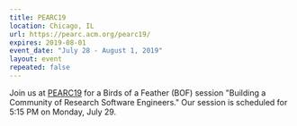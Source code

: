 ```yaml
---
title: PEARC19
location: Chicago, IL
url: https://pearc.acm.org/pearc19/
expires: 2019-08-01
event_date: "July 28 - August 1, 2019"
layout: event
repeated: false
---
```


Join us at [PEARC19](https://pearc.acm.org/pearc19/) for a Birds of a Feather (BOF) session "Building a Community of Research Software Engineers."  Our session is scheduled for 5:15 PM on Monday, July 29.
